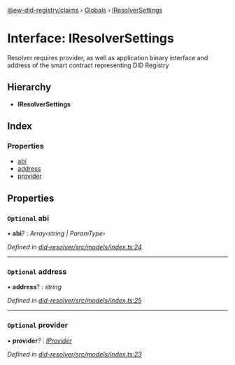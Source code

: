 [@ew-did-registry/claims](../README.md) › [Globals](../globals.md) › [IResolverSettings](iresolversettings.md)

# Interface: IResolverSettings

Resolver requires provider, as well as application binary interface and
address of the smart contract representing DID Registry

## Hierarchy

* **IResolverSettings**

## Index

### Properties

* [abi](iresolversettings.md#optional-abi)
* [address](iresolversettings.md#optional-address)
* [provider](iresolversettings.md#optional-provider)

## Properties

### `Optional` abi

• **abi**? : *Array‹string | ParamType›*

*Defined in [did-resolver/src/models/index.ts:24](https://github.com/energywebfoundation/ew-did-registry/blob/4f4b6da/packages/did-resolver/src/models/index.ts#L24)*

___

### `Optional` address

• **address**? : *string*

*Defined in [did-resolver/src/models/index.ts:25](https://github.com/energywebfoundation/ew-did-registry/blob/4f4b6da/packages/did-resolver/src/models/index.ts#L25)*

___

### `Optional` provider

• **provider**? : *[IProvider](iprovider.md)*

*Defined in [did-resolver/src/models/index.ts:23](https://github.com/energywebfoundation/ew-did-registry/blob/4f4b6da/packages/did-resolver/src/models/index.ts#L23)*
